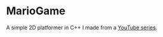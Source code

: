# MarioGame
A simple 2D platformer in C++ I made from a [YouTube series](https://www.youtube.com/playlist?list=PLlnvVTSJ0XwdnquTl8y5xvsY4aka_8h8H).

